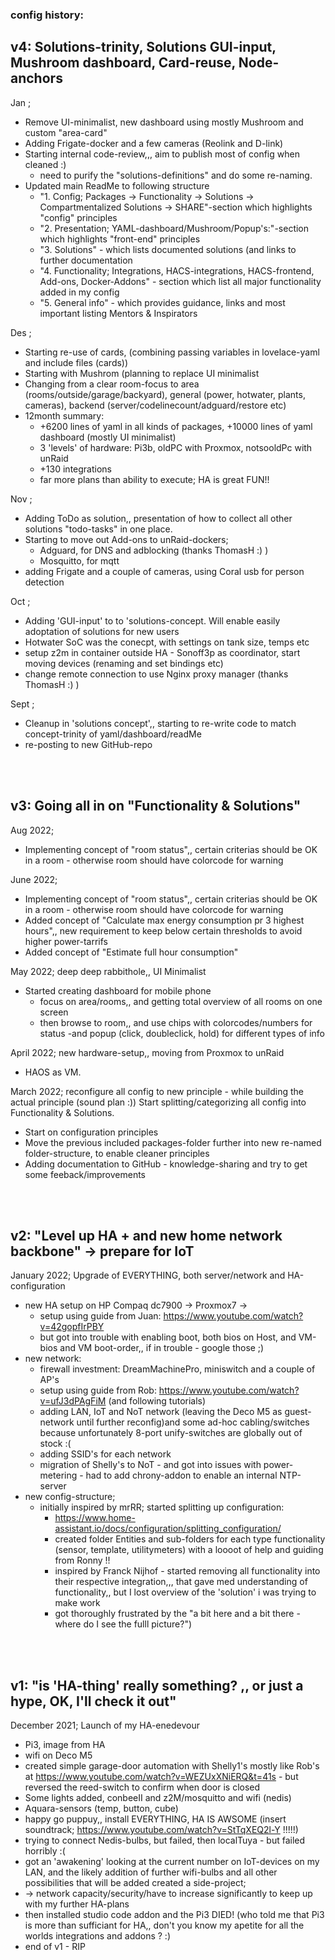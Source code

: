 
### config history:

## v4: Solutions-trinity, Solutions GUI-input, Mushroom dashboard, Card-reuse, Node-anchors

Jan ;
- Remove UI-minimalist, new dashboard using mostly Mushroom and custom "area-card"
- Adding Frigate-docker and a few cameras (Reolink and D-link)
- Starting internal code-review,,, aim to publish most of config when cleaned :)
  - need to purify the "solutions-definitions" and do some re-naming.
- Updated main ReadMe to following structure
  - "1. Config; Packages -> Functionality -> Solutions -> Compartmentalized Solutions -> SHARE"-section which highlights "config" principles 
  - "2. Presentation; YAML-dashboard/Mushroom/Popup's:"-section which highlights "front-end" principles 
  - "3. Solutions" - which lists documented solutions (and links to further documentation 
  - "4. Functionality; Integrations, HACS-integrations, HACS-frontend, Add-ons, Docker-Addons" - section which list all major functionality added in my config 
  - "5. General info"  - which provides guidance, links and most important listing Mentors & Inspirators

Des ;
- Starting re-use of cards, (combining passing variables in lovelace-yaml and include files (cards))
- Starting with Mushrom (planning to replace UI minimalist
- Changing from a clear room-focus to area (rooms/outside/garage/backyard), general (power, hotwater, plants, cameras), backend (server/codelinecount/adguard/restore etc)
- 12month summary:
  - +6200 lines of yaml in all kinds of packages, +10000 lines of yaml dashboard (mostly UI minimalist)  
  - 3 'levels' of hardware: Pi3b, oldPC with Proxmox, notsooldPc with unRaid
  - +130 integrations
  - far more plans than ability to execute; HA is great FUN!!

Nov ;
- Adding ToDo as solution,, presentation of how to collect all other solutions "todo-tasks" in one place.
- Starting to move out Add-ons to unRaid-dockers; 
  - Adguard, for DNS and adblocking (thanks ThomasH :) )
  - Mosquitto, for mqtt
- adding Frigate and a couple of cameras, using Coral usb for person detection

Oct ;
- Adding 'GUI-input' to to 'solutions-concept. Will enable easily adoptation of solutions for new users
- Hotwater SoC was the conecpt, with settings on tank size, temps etc
- setup z2m in container outside HA - Sonoff3p as coordinator, start moving devices (renaming and set bindings etc)
- change remote connection to use Nginx proxy manager (thanks ThomasH :) )

Sept ;
- Cleanup in 'solutions concept',, starting to re-write code to match concept-trinity of yaml/dashboard/readMe
- re-posting to new GitHub-repo
<br />
<br />

## v3: Going all in on "Functionality & Solutions"
Aug 2022;
- Implementing concept of "room status",, certain criterias should be OK in a room - otherwise room should have colorcode for warning

June 2022;
- Implementing concept of "room status",, certain criterias should be OK in a room - otherwise room should have colorcode for warning
- Added concept of "Calculate max energy consumption pr 3 highest hours",, new requirement to keep below certain thresholds to avoid higher power-tarrifs
- Added concept of "Estimate full hour consumption"

May 2022; deep deep rabbithole,, UI Minimalist
- Started creating dashboard for mobile phone
   - focus on area/rooms,, and getting total overview of all rooms on one screen
   - then browse to room,, and use chips with colorcodes/numbers for status  -and popup (click, doubleclick, hold) for different types of info

April 2022; new hardware-setup,, moving from Proxmox to unRaid
- HAOS as VM.

March 2022; reconfigure all config to new principle - while building the actual principle (sound plan :))
Start splitting/categorizing all config into Functionality & Solutions.
- Start on configuration principles
- Move the previous included packages-folder further into new re-named folder-structure, to enable cleaner principles
- Adding documentation to GitHub - knowledge-sharing and try to get some feeback/improvements
<br />
<br />

## v2: "Level up HA + and new home network backbone" -> prepare for IoT
January 2022; Upgrade of EVERYTHING, both server/network and HA-configuration
- new HA setup on HP Compaq dc7900 -> Proxmox7 ->  
  - setup using guide from Juan: https://www.youtube.com/watch?v=42gopfIrPBY
  - but got into trouble with enabling boot, both bios on Host, and VM-bios and VM boot-order,, if in trouble - google those ;)
- new network:
  - firewall investment: DreamMachinePro, miniswitch and a couple of AP's
  - setup using guide from Rob: https://www.youtube.com/watch?v=ufJ3dPAgFiM   (and following tutorials)
  - adding LAN, IoT and NoT network (leaving the Deco M5 as guest-network until further reconfig)and some ad-hoc cabling/switches because unfortunately 8-port unify-switches are globally out of stock :(
  - adding SSID's for each network
  - migration of Shelly's to NoT - and got into issues with power-metering - had to add chrony-addon to enable an internal NTP-server 
- new config-structure; 
  - initially inspired by mrRR; started splitting up configuration:
    - https://www.home-assistant.io/docs/configuration/splitting_configuration/
    - created folder Entities and sub-folders for each type functionality (sensor, template, utilitymeters) with a loooot of help and guiding from Ronny !! 
    - inspired by Franck Nijhof - started removing all functionality into their respective integration,,, that gave med understanding of functionality,, but I lost overview of the 'solution' i was trying to make work
    - got thoroughly frustrated by the "a bit here and a bit there - where do I see the fulll picture?")
<br />
<br />

## v1: "is 'HA-thing' really something? ,, or just a hype, OK, I'll check it out" 
December 2021; Launch of my HA-enedevour
- Pi3, image from HA
- wifi on Deco M5
- created simple garage-door automation with Shelly1's  mostly like Rob's at https://www.youtube.com/watch?v=WEZUxXNiERQ&t=41s - but reversed the reed-switch to confirm when door is closed 
- Some lights added, conbeeII and z2M/mosquitto and wifi (nedis)
- Aquara-sensors (temp, button, cube)
- happy go puppuy,, install EVERYTHING, HA IS AWSOME    (insert soundtrack; https://www.youtube.com/watch?v=StTqXEQ2l-Y !!!!!)
- trying to connect Nedis-bulbs, but failed, then localTuya - but failed horribly :(
- got an 'awakening' looking at the current number on IoT-devices on my LAN, and the likely addition of further wifi-bulbs and all other possibilities that will be added created a side-project;
-    -> network capacity/security/have to increase significantly to keep up with my further HA-plans
- then installed studio code addon and the Pi3 DIED!    (who told me that Pi3 is more than sufficiant for HA,, don't you know my apetite for all the worlds integrations and addons ?  :)
-   end of v1 - RIP


